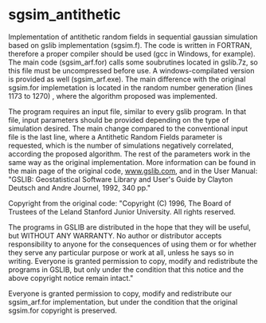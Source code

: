 # sgsim_antithetic
Implementation of antithetic random fields in sequential gaussian simulation based on gslib implementation (sgsim.f). The code is written in FORTRAN, therefore a proper compiler should be used (gcc in Windows, for example). The main code (sgsim_arf.for) calls some soubrutines located in gslib.7z, so this file must be uncompressed before use. A windows-compilated version is provided as well (sgsim_arf.exe). The main difference with the original sgsim.for implemetation is located in the random number generation (lines 1173 to 1270) , where the algorithm proposed was implemented. 

The program requires an input file, similar to every gslib program. In that file, input parameters should be provided depending on the type of simulation desired. The main change compared to the conventional input file is the last line, where a Antithetic Random Fields parameter is requested, which is the number of simulations negatively correlated, according the proposed algorithm. The rest of the parameters work in the same way as the original implementation. More information can be found in the main page of the original code, www.gslib.com, and in the User Manual: "GSLIB: Geostatistical Software Library and User's Guide by Clayton Deutsch and Andre Journel, 1992, 340 pp."

Copyright from the original code: 
"Copyright (C) 1996, The Board of Trustees of the Leland Stanford Junior University.  All rights reserved.                            
                                                                      
 The programs in GSLIB are distributed in the hope that they will be useful, but WITHOUT ANY WARRANTY.  No author or distributor accepts responsibility to anyone for the consequences of using them or for whether they serve any particular purpose or work at all, unless he says so in writing.  Everyone is granted permission to copy, modify and redistribute the programs in GSLIB, but only under the condition that this notice and the above copyright notice remain intact."
 
 Everyone is granted permission to copy, modify and redistribute our sgsim_arf.for implementation, but under the condition that the original sgsim.for copyright is preserved.
